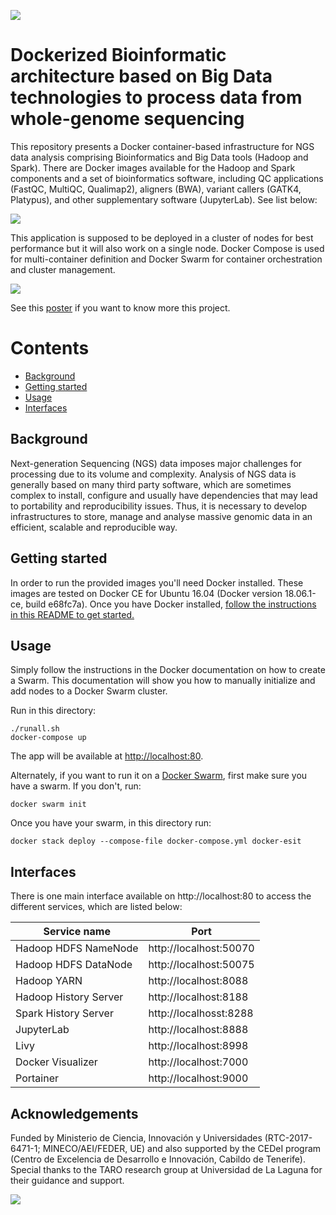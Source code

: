 ![](https://user-images.githubusercontent.com/10713136/48260380-2faa4680-e413-11e8-96dd-e855aee7634b.png)

# Dockerized Bioinformatic architecture based on Big Data technologies to process data from whole-genome sequencing

This repository presents a Docker container-based infrastructure for NGS data analysis comprising Bioinformatics and Big Data tools (Hadoop and Spark). There are Docker images available for the Hadoop and Spark components and a set of bioinformatics software, including QC applications (FastQC, MultiQC, Qualimap2), aligners (BWA), variant callers (GATK4, Platypus), and other supplementary software (JupyterLab). See list below:

![](https://user-images.githubusercontent.com/10713136/48264600-f88f6180-e421-11e8-9411-c358a7e6c333.png)

This application is supposed to be deployed in a cluster of nodes for best performance but it will also work on a single node. Docker Compose is used for multi-container definition and Docker Swarm for container orchestration and cluster management.

![](https://user-images.githubusercontent.com/10713136/48264468-8028a080-e421-11e8-8c8e-4db2bac7cc9a.png)

See this [poster]() if you want to know more this project.

# Contents
* [Background](#background)
* [Getting started](#getting-started)
* [Usage](#usage)
* [Interfaces](#interfaces)

## Background
Next-generation Sequencing (NGS) data imposes major challenges for processing due to its volume and complexity. Analysis of NGS data is generally based on many third party software, which are sometimes complex to install, configure and usually have dependencies that may lead to portability and reproducibility issues. Thus, it is necessary to develop infrastructures to store, manage and analyse massive genomic data in an efficient, scalable and reproducible way.

## Getting started
In order to run the provided images you'll need Docker installed. These images are tested on Docker CE for Ubuntu 16.04 (Docker version 18.06.1-ce, build e68fc7a). Once you have Docker installed, [follow the instructions in this README to get started.](#usage)

## Usage
Simply follow the instructions in the Docker documentation on how to create a Swarm. This documentation will show you how to manually initialize and add nodes to a Docker Swarm cluster.

Run in this directory:
```
./runall.sh
docker-compose up
```
The app will be available at [http://localhost:80](http://localhost:80).

Alternately, if you want to run it on a [Docker Swarm](https://docs.docker.com/engine/swarm/), first make sure you have a swarm. If you don't, run:
```
docker swarm init
```
Once you have your swarm, in this directory run:
```
docker stack deploy --compose-file docker-compose.yml docker-esit
```

## Interfaces
There is one main interface available on http://localhost:80 to access the different services, which are listed below:

| Service name | Port |
| ------------ | ---- |
| Hadoop HDFS NameNode | http://localhost:50070 |
| Hadoop HDFS DataNode | http://localhost:50075 |
| Hadoop YARN | http://localhost:8088 |
| Hadoop History Server | http://localhost:8188 |
| Spark History Server | http://localhosst:8288 |
| JupyterLab | http://localhost:8888 |
| Livy | http://localhost:8998 |
| Docker Visualizer | http://localhost:7000 |
| Portainer | http://localhost:9000 |

## Acknowledgements
Funded by Ministerio de Ciencia, Innovación y Universidades (RTC-2017-6471-1; MINECO/AEI/FEDER, UE) and also supported by the CEDeI program (Centro de Excelencia de Desarrollo e Innovación, Cabildo de Tenerife). Special thanks to the TARO research group at Universidad de La Laguna for their guidance and support.

![](https://user-images.githubusercontent.com/10713136/48264746-79e6f400-e422-11e8-8444-062a38091f58.png)

